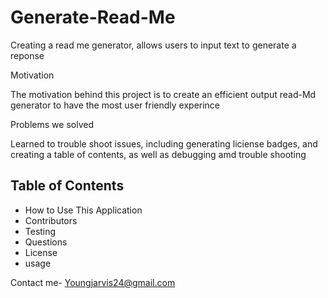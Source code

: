 # Generate-Read-Me

Creating a read me generator, allows users to input text to generate a reponse

Motivation

The motivation behind this project is to create an efficient output read-Md generator to have the most user friendly experince 

Problems we solved

Learned to trouble shoot issues, including generating liciense badges, and creating a table of contents, as well as debugging amd trouble shooting


## Table of Contents
  * How to Use This Application
  * Contributors
  * Testing
  * Questions
  * License
  * usage

Contact me- Youngjarvis24@gmail.com
